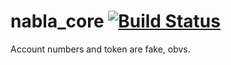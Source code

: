 # nabla_core [![Build Status](https://travis-ci.org/cameroncurry/nabla_core.svg?branch=master)](https://travis-ci.org/cameroncurry/nabla_core)

Account numbers and token are fake, obvs.
